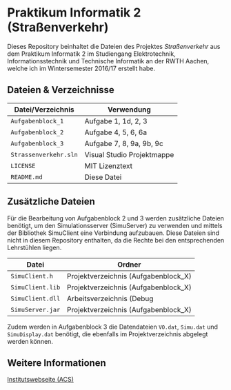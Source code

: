Praktikum Informatik 2 (Straßenverkehr)
=======================================

Dieses Repository beinhaltet die Dateien des Projektes *Straßenverkehr* aus dem
Praktikum Informatik 2 im Studiengang Elektrotechnik, Informationsstechnik und
Technische Informatik an der RWTH Aachen, welche ich im Wintersemester 2016/17
erstellt habe.


Dateien & Verzeichnisse
-----------------------

| Datei/Verzeichnis     | Verwendung                 |
|-----------------------|----------------------------|
| `Aufgabenblock_1`     | Aufgabe 1, 1d, 2, 3        |
| `Aufgabenblock_2`     | Aufgabe 4, 5, 6, 6a        |
| `Aufgabenblock_3`     | Aufgabe 7, 8, 9a, 9b, 9c   |
| `Strassenverkehr.sln` | Visual Studio Projektmappe |
| `LICENSE`             | MIT Lizenztext             |
| `README.md`           | Diese Datei                |


Zusätzliche Dateien
-------------------

Für die Bearbeitung von Aufgabenblock 2 und 3 werden zusätzliche Dateien
benötigt, um den Simulationsserver (SimuServer) zu verwenden und mittels der
Bibliothek SimuClient eine Verbindung aufzubauen. Diese Dateien sind nicht in
diesem Repository enthalten, da die Rechte bei den entsprechenden Lehrstühlen
liegen.

| Datei            | Ordner                               |
|------------------|--------------------------------------|
| `SimuClient.h`   | Projektverzeichnis (Aufgabenblock_X) |
| `SimuClient.lib` | Projektverzeichnis (Aufgabenblock_X) |
| `SimuClient.dll` | Arbeitsverzeichnis (Debug|Release)   |
| `SimuServer.jar` | Projektverzeichnis (Aufgabenblock_X) |

Zudem werden in Aufgabenblock 3 die Datendateien `VO.dat`, `Simu.dat` und
`SimuDisplay.dat` benötigt, die ebenfalls im Projektverzeichnis abgelegt
werden können.


Weitere Informationen
---------------------

[Institutswebseite (ACS)](https://www.acs.eonerc.rwth-aachen.de/go/id/fzml)
